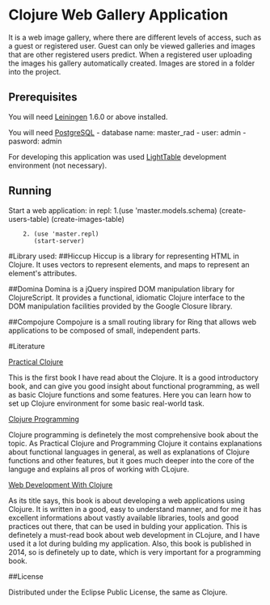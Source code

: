 # Clojure Web Gallery Application
It is a web image gallery, where there are different levels of access, such as a guest or registered user. 
Guest can only be viewed galleries and images that are other registered users predict. 
When a registered user uploading the images his gallery automatically created. 
Images are stored in a folder into the project. 

## Prerequisites

You will need [Leiningen][1] 1.6.0 or above installed.

You will need [PostgreSQL][2]
	- database name: master_rad
	- user: admin
	- pasword: admin

For developing this application was used [LightTable][3] development environment (not necessary).
	
[1]: https://github.com/technomancy/leiningen
[2]: http://www.postgresql.org/
[3]: http://www.lighttable.com/

## Running

Start a web application:
	in repl:
		1.(use 'master.models.schema)
		  (create-users-table)
		  (create-images-table)
		
		2. (use 'master.repl)
		   (start-server)

#Library used:
##Hiccup
Hiccup is a library for representing HTML in Clojure. It uses vectors to represent elements, and maps to represent an element's attributes.

##Domina
Domina is a jQuery inspired DOM manipulation library for ClojureScript. It provides a functional, idiomatic Clojure interface to the DOM manipulation facilities provided by the Google Closure library.

##Compojure
Compojure is a small routing library for Ring that allows web applications to be composed of small, independent parts.

#Literature

[Practical Clojure](http://www.amazon.com/Practical-Clojure-Experts-Voice-Source-ebook/dp/B003VM7G3S)

  This is the first book I have read about the Clojure. It is a good introductory book, and can give you good insight about functional programming, as well as basic Clojure functions and some features. Here you can learn how to set up Clojure environment for some basic real-world task. 


[Clojure Programming](http://www.amazon.com/Clojure-Programming-Chas-Emerick/dp/1449394701/ref=pd_sim_b_1?ie=UTF8&refRID=0KCSHHVCSA3Z3YCX6JAF)

  Clojure programming is definetely the most comprehensive book about the topic. As Practical Clojure and Programming Clojure it contains explanations about functional languages in general, as well as explanations of Clojure functions and other features, but it goes much deeper into the core of the languge and explains all pros of working with CLojure.

[Web Development With Clojure](http://www.amazon.com/Web-Development-Clojure-Build-Bulletproof/dp/1937785645/ref=pd_sim_b_3?ie=UTF8&refRID=0KCSHHVCSA3Z3YCX6JAF)

  As its title says, this book is about developing a web applications using Clojure. It is written in a good, easy to understand manner, and for me it has excellent informations about vastly available libraries, tools and good practices out there, that can be used in bulding your application. This is definetely a must-read book about web development in CLojure, and I have used it a lot during bulding my application. Also, this book is published in 2014, so is definetely up to date, which is very important for a programming book. 

##License

Distributed under the Eclipse Public License, the same as Clojure.


